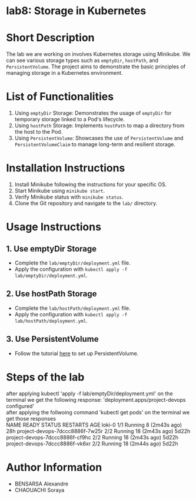 # lab8: Storage in Kubernetes 

# Short Description
The lab we are working on involves  Kubernetes storage using Minikube. We can see  various storage types such as `emptyDir`, `hostPath`, and `PersistentVolume`. The project aims to demonstrate the basic principles of managing storage in a Kubernetes environment.

# List of Functionalities
1. Using `emptyDir` Storage: Demonstrates the usage of `emptyDir` for temporary storage linked to a Pod's lifecycle.
2. Using `hostPath` Storage: Implements `hostPath` to map a directory from the host to the Pod.
3. Using `PersistentVolume`: Showcases the use of `PersistentVolume` and `PersistentVolumeClaim` to manage long-term and resilient storage.

# Installation Instructions
1. Install Minikube following the instructions for your specific OS.
2. Start Minikube using `minikube start`.
3. Verify Minikube status with `minikube status`.
4. Clone the Git repository and navigate to the `lab/` directory.

# Usage Instructions
## 1. Use emptyDir Storage
- Complete the `lab/emptyDir/deployment.yml` file.
- Apply the configuration with `kubectl apply -f lab/emptyDir/deployment.yml`.

## 2. Use hostPath Storage
- Complete the `lab/hostPath/deployment.yml` file.
- Apply the configuration with `kubectl apply -f lab/hostPath/deployment.yml`.

## 3. Use PersistentVolume
- Follow the tutorial [here](https://kubernetes.io/docs/tasks/configure-pod-container/configure-persistent-volume-storage/) to set up PersistentVolume.


# Steps of the lab
after applying kubectl 'apply -f lab/emptyDir/deployment.yml' on the terminal we get the following response:
'deployment.apps/project-devops configured'
<br>
after applying the follwoing command 'kubectl get pods' on the terminal we get those responses 
<br>
NAME                              READY   STATUS    RESTARTS         AGE
loki-0                            1/1     Running   8 (2m43s ago)    28h
project-devops-7dccc8886f-7w25r   2/2     Running   18 (2m43s ago)   5d22h
project-devops-7dccc8886f-cf9hc   2/2     Running   18 (2m43s ago)   5d22h
project-devops-7dccc8886f-vk6xr   2/2     Running   18 (2m44s ago)   5d22h



# Author Information
- BENSARSA Alexandre
- CHAOUACHI Soraya











